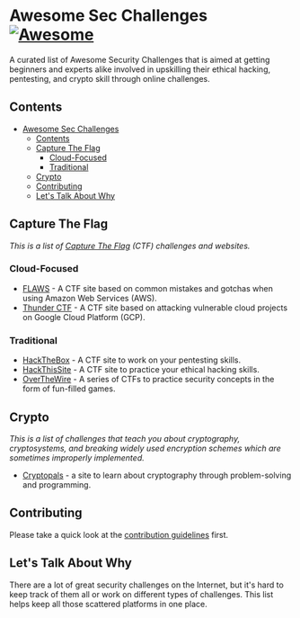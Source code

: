 # Awesome Sec Challenges [![Awesome](https://awesome.re/badge.svg)](https://awesome.re)

A curated list of Awesome Security Challenges that is aimed at getting beginners and experts alike involved in upskilling their ethical hacking, pentesting, and crypto skill through online challenges.

## Contents

- [Awesome Sec Challenges](#awesome-sec-challenges-)
  - [Contents](#contents)
  - [Capture The Flag](#capture-the-flag)
    - [Cloud-Focused](#cloud-focused)
    - [Traditional](#traditional)
  - [Crypto](#crypto)
  - [Contributing](#contributing)
  - [Let's Talk About Why](#lets-talk-about-why)

## Capture The Flag

*This is a list of [Capture The Flag](https://en.wikipedia.org/wiki/Capture_the_flag#Computer_security) (CTF) challenges and websites.*

### Cloud-Focused

- [FLAWS](http://flaws.cloud/) - A CTF site based on common mistakes and gotchas when using Amazon Web Services (AWS).
- [Thunder CTF](https://thunder-ctf.cloud/) - A CTF site based on attacking vulnerable cloud projects on Google Cloud Platform (GCP).

### Traditional

- [HackTheBox](https://www.hackthebox.eu/) - A CTF site to work on your pentesting skills.
- [HackThisSite](https://www.hackthissite.org/) - A CTF site to practice your ethical hacking skills.
- [OverTheWire](https://overthewire.org/wargames/) - A series of CTFs to practice security concepts in the form of fun-filled games.

## Crypto

*This is a list of challenges that teach you about cryptography, cryptosystems, and breaking widely used encryption schemes which are sometimes improperly implemented.*

- [Cryptopals](https://cryptopals.com/) - a site to learn about cryptography through problem-solving and programming.

## Contributing

Please take a quick look at the [contribution guidelines](contributing.md) first.

## Let's Talk About Why

There are a lot of great security challenges on the Internet, but it's hard to keep track of them all or work on different types of challenges. This list helps keep all those scattered platforms in one place.
